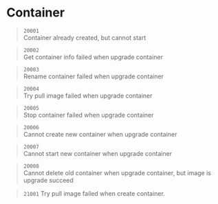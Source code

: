 # Container
> `20001`   
Container already created, but cannot start

> `20002`   
Get container info failed when upgrade container

> `20003`     
Rename container failed when upgrade container

> `20004`     
Try pull image failed when upgrade container

> `20005`     
Stop container failed when upgrade container

> `20006`     
Cannot create new container when upgrade container

> `20007`   
Cannot start new container when upgrade container

> `20008`     
Cannot delete old container when upgrade container, but image is upgrade succeed

> `21001`
Try pull image failed when create container.